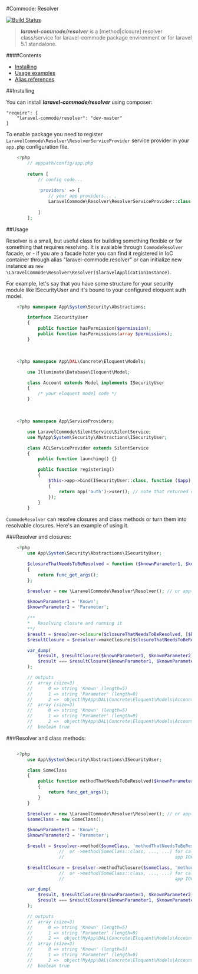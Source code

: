 #Commode: Resolver

[![Build Status](https://travis-ci.org/laravel-commode/resolver.svg?branch=master)](https://travis-ci.org/laravel-commode/resolver)

>**_laravel-commode/resolver_** is a [method|closure] resolver class/service for laravel-commode package 
environment or for laravel 5.1 standalone. 

####Contents

+ <a href="#installing">Installing</a>
+ <a href="#usage">Usage examples</a>
+ <a href="#controller">Alias references</a>


##<a name="installing">Installing</a>

You can install ___laravel-commode/resolver___ using composer:

    "require": {
        "laravel-commode/resolver": "dev-master"
    }
    
To enable package you need to register ``LaravelCommode\Resolver\ResolverServiceProvider`` service provider in 
your `app.php` configuration file.

```php
    <?php
        // apppath/config/app.php
        
        return [
            // config code...
            
            'providers' => [
                // your app providers... ,
                LaravelCommode\Resolver\ResolverServiceProvider::class
                
            ]
        ];
```

##<a name="usage">Usage</a>

Resolver is a small, but useful class for building something flexible or for something that requires resolving.
It is available through ``CommodeResolver`` facade, or - if you are a facade hater you can find it registered in
IoC container through alias "laravel-commode.resolver" or can initialize new instance as
``new \LaravelCommode\Resolver\Resolver($laravelApplicationInstance)``.

For example, let's say that you have some structure for your security module like ISecurityUser and it's bound
to your configured eloquent auth model.

```php
    <?php namespace App\System\Security\Abstractions;

        interface ISecurityUser
        {
            public function hasPermission($permission);
            public function hasPermissions(array $permissions);
        }
```

<br />

```php
    <?php namespace App\DAL\Concrete\Eloquent\Models;

        use Illuminate\Database\Eloquent\Model;

        class Account extends Model implements ISecurityUser
        {
            /* your eloquent model code */
        }
```

<br />

```php
    <?php namespace App\ServiceProviders;

        use LaravelCommode\SilentService\SilentService;
        use MyApp\System\Security\Abstractions\ISecurityUser;

        class ACLServiceProvider extends SilentService
        {
            public function launching() {}

            public function registering()
            {
                $this->app->bind(ISecurityUser::class, function ($app)
                {
                    return app('auth')->user(); // note that returned value might be null
                });
            }
        }
```

``CommodeResolver`` can resolve closures and class methods or turn them into resolvable closures. 
Here's an example of using it.

###Resolver and closures:
```php
    <?php
        use App\System\Security\Abstractions\ISecurityUser;

        $closureThatNeedsToBeResolved = function ($knownParameter1, $knownParameterN, ISecurityUser $needsToBeResolved = null)
        {
            return func_get_args();
        };

        $resolver = new \LaravelCommode\Resolver\Resolver(); // or app('laravel-commode.resolver');

        $knownParameter1 = 'Known';
        $knownParameter2 = 'Parameter';

        /**
        *   Resolving closure and running it
        **/
        $result = $resolver->closure($closureThatNeedsToBeResolved, [$knownParameter1, $knownParameter2]);
        $resultClosure = $resolver->makeClosure($closureThatNeedsToBeResolved);

        var_dump(
            $result, $resultClosure($knownParameter1, $knownParameter2),
            $result === $resultClosure($knownParameter1, $knownParameter2)
        );

        // outputs
        //  array (size=3)
        //      0 => string 'Known' (length=5)
        //      1 => string 'Parameter' (length=9)
        //      2 =>  object(MyApp\DAL\Concrete\Eloquent\Models\Account)
        //  array (size=3)
        //      0 => string 'Known' (length=5)
        //      1 => string 'Parameter' (length=9)
        //      2 =>  object(MyApp\DAL\Concrete\Eloquent\Models\Account)
        //  boolean true
```

###Resolver and class methods:

```php

    <?php
        use App\System\Security\Abstractions\ISecurityUser;

        class SomeClass
        {
            public function methodThatNeedsToBeResolved($knownParameter1, $knownParameterN, ISecurityUser $needsToBeResolved = null)
            {
                return func_get_args();
            }
        }

        $resolver = new \LaravelCommode\Resolver\Resolver(); // or app('laravel-commode.resolver');
        $someClass = new SomeClass();

        $knownParameter1 = 'Known';
        $knownParameter2 = 'Parameter';

        $result = $resolver->method($someClass, 'methodThatNeedsToBeResolved', [$knownParameter1, $knownParameter2]);
                    //  or ->method(SomeClass::class, ..., ...) for calling static method or resolving class through
                    //                                          app IOC

        $resultClosure = $resolver->methodToClosure($someClass, 'methodThatNeedsToBeResolved');
                    //  or ->method(SomeClass::class, ..., ...) for calling static method or resolving class through
                    //                                          app IOC

        var_dump(
            $result, $resultClosure($knownParameter1, $knownParameter2),
            $result === $resultClosure($knownParameter1, $knownParameter2)
        );

        // outputs
        //  array (size=3)
        //      0 => string 'Known' (length=5)
        //      1 => string 'Parameter' (length=9)
        //      2 =>  object(MyApp\DAL\Concrete\Eloquent\Models\Account)
        //  array (size=3)
        //      0 => string 'Known' (length=5)
        //      1 => string 'Parameter' (length=9)
        //      2 =>  object(MyApp\DAL\Concrete\Eloquent\Models\Account)
        //  boolean true
```